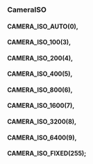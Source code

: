 ### CameraISO

#### CAMERA_ISO_AUTO(0),
#### CAMERA_ISO_100(3),
#### CAMERA_ISO_200(4),
#### CAMERA_ISO_400(5),
#### CAMERA_ISO_800(6),
#### CAMERA_ISO_1600(7),
#### CAMERA_ISO_3200(8),
#### CAMERA_ISO_6400(9),
#### CAMERA_ISO_FIXED(255);